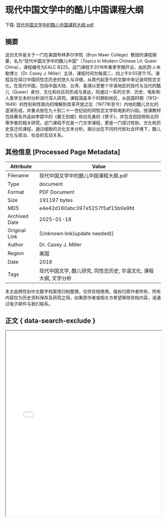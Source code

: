 # 现代中国文学中的酷儿中国课程大纲

<!-- tcd_download_link -->
下载: <a href="现代中国文学中的酷儿中国课程大纲.pdf" download>现代中国文学中的酷儿中国课程大纲.pdf</a>
<!-- tcd_download_link_end -->

## 摘要

<!-- tcd_abstract -->
这份文件是关于一门在美国布林茅尔学院（Bryn Mawr College）教授的课程纲要，名为“现代中国文学中的酷儿中国”（Topics in Modern Chinese Lit: Queer China），课程编号为EALC B225。这门课程于2016年春季学期开设，由凯西·J·米勒博士（Dr. Casey J. Miller）主讲，课程时间为每周二、四上午9:55至11:15。课程旨在探讨中国同性恋历史的悠久与详细，从周代起至今的文献中来记录同性恋文化。在现代中国，包括中国大陆、台湾、香港以至整个华语地区的现代与当代的酷儿（Queer）身份、文化和社区的形成与表达，将通过一系列文学、历史、电影和人类学文本的分析进行深入研究。课程涵盖多个时期和地区，从民国时期（1912–1949）的性别和性取向的理解到改革开放之后（1977年至今）内地的酷儿文化的逐渐形成，并重点放在九十到二十一世纪初的同性恋文学和电影的兴起。授课教材包括著名作品如李碧华的《霸王别姬》和白先勇的《孽子》，并包含田田郑和北同等学者的相关研究。这门课程不仅是一门文学课程，更是一门探讨性别、文化和历史变迁的课程，通过细致的文化文本分析，揭示出在不同时代和社会环境下，酷儿文化与政治、社会的互动关系。

<!-- tcd_abstract_end -->

## 其他信息 [Processed Page Metadata]

| Attribute       | Value                                  |
|-----------------|----------------------------------------|
| Filename        | 现代中国文学中的酷儿中国课程大纲.pdf                             |
| Type            | document                                 |
| Format          | PDF Document                               |
| Size            | 191197 bytes                           |
| MD5             | e4e42d160abc397e5257f5af15b0e9fd                                  |
| Archived Date   | 2025-01-18                             |
| Original Link   | [Unknown link(update needed)]                         |
| Author          | Dr. Casey J. Miller                               |
| Region          | 美国                               |
| Date            | 2016                                 |
| Tags            | 现代中国文学, 酷儿研究, 同性恋历史, 华语文化, 课程大纲, 文学分析                                 |

本文由跨性别中文数字档案馆归档整理，仅供存档使用。版权归原作者所有，所有内容仅为历史资料保存及研究之用。如果原作者或相关方希望移除存档内容，请通过电子邮件与我们联系。

## 正文 { data-search-exclude }

<!-- tcd_main_text -->
<iframe src="../现代中国文学中的酷儿中国课程大纲.pdf" width="100%" height="600px">
    <p>无法显示PDF，请下载查看。</p>
</iframe>
<!-- tcd_main_text_end -->

